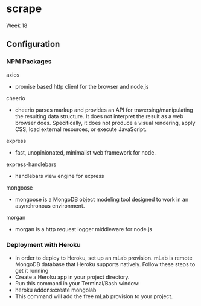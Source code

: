# scrape

Week 18

## Configuration

### NPM Packages

axios

- promise based http client for the browser and node.js

cheerio

- cheerio parses markup and provides an API for traversing/manipulating the resulting data structure. It does not interpret the result as a web browser does. Specifically, it does not produce a visual rendering, apply CSS, load external resources, or execute JavaScript.

express

- fast, unopinionated, minimalist web framework for node.

express-handlebars

- handlebars view engine for express

mongoose

- mongoose is a MongoDB object modeling tool designed to work in an asynchronous environment.

morgan

- morgan is a http request logger middleware for node.js

### Deployment with Heroku

- In order to deploy to Heroku, set up an mLab provision. mLab is remote MongoDB database that Heroku supports natively. Follow these steps to get it running
- Create a Heroku app in your project directory.
- Run this command in your Terminal/Bash window:
- heroku addons:create mongolab
- This command will add the free mLab provision to your project.
